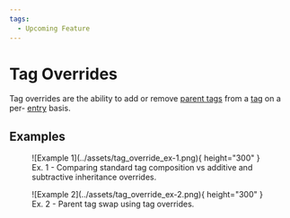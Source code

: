 ```yaml
---
tags:
  - Upcoming Feature
---
```


# Tag Overrides

Tag overrides are the ability to add or remove [parent tags](tag.md#subtags) from a [tag](tag.md) on a per- [entry](entry.md) basis.

## Examples

<figure markdown="span">
  ![Example 1](../assets/tag_override_ex-1.png){ height="300" }
  <figcaption>Ex. 1 - Comparing standard tag composition vs additive and subtractive inheritance overrides.</figcaption>
</figure>

<figure markdown="span">
  ![Example 2](../assets/tag_override_ex-2.png){ height="300" }
  <figcaption>Ex. 2 - Parent tag swap using tag overrides.</figcaption>
</figure>
